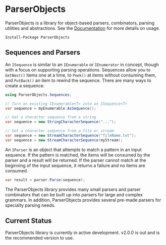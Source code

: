 # ParserObjects

ParserObjects is a library for object-based parsers, combinators, parsing utilities and abstractions. See the [Documentation](https://whiteknight.github.io/ParserObjects/) for more details on usage.

    Install-Package ParserObjects

## Sequences and Parsers

An `ISequence` is similar to an `IEnumerable` or `IEnumerator` in concept, though with a focus on supporting parsing operations. Sequences allow you to `GetNext()` items one at a time, to `Peek()` at items without consuming them, and `PutBack()` an item to rewind the sequence. There are many ways to create a sequence:

```csharp
using ParserObjects.Sequences;

// Turn an existing IEnumerable<T> into an ISequence<T>
var sequence = myEnumerable.AsSequence();

// Get a character sequence from a string
var sequence = new StringCharacterSequence("...");

// Get a character sequence from a file or stream
var sequence = new StreamCharacterSequence("fileName.txt");
var sequence = new StreamCharacterSequence(myStream);
```

An `IParser` is an object that attempts to match a pattern in an input sequence. If the pattern is matched, the items will be consumed by the parser and a result will be returned. If the parser cannot match at the beginning of the input sequence, it returns a failure and no items are consumed.

```csharp
var result = parser.Parse(sequence);
```

The ParserObjects library provides many small parsers and parser combinators that can be built up into parsers for large and complex grammars. In addition, ParserObjects provides several pre-made parsers for specialty parsing needs.

## Current Status

ParserObjects library is currently in active development. v2.0.0 is out and is the recommended version to use.
